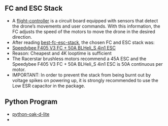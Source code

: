 ## FC and ESC Stack
* A [flight-controller](https://oscarliang.com/flight-controller-explained/#Flight-Controller-What-it-is-and-How-it-Works) is a circuit board equipped with sensors that detect the drone’s movements and user commands. With this information, the FC adjusts the speed of the motors to move the drone in the desired direction.
* After reading [best-fc-esc-stack](https://oscarliang.com/top-5-best-fc-mini-quad/), the chosen FC and ESC stack was:
* [Speedybee F405 V3 FC + 50A BLHeli_S 4in1 ESC](https://www.amazon.com/SpeedyBee-Flight-Controller-Stack-Configuration/dp/B0BFQ3X892/ref=sr_1_4?camp=1789&creative=9325&keywords=speedybee+f405+v3&linkCode=ur2&linkId=bc576ce7bb8496867e3d21903b7925c5&qid=1693113981&sr=8-4)
* Reason: Cheapest and 4K looptime is sufficient
* The Racerstar brushless motors recommend a 45A ESC and the Speedybee F405 V3 FC + 50A BLHeli_S 4in1 ESC is 50A continuous per motor.
* IMPORTANT: In order to prevent the stack from being burnt out by voltage spikes on powering up, it is strongly recommended to use the Low ESR capacitor in the package.

## Python Program
* [python-oak-d-lite](https://core-electronics.com.au/guides/oak-d-lite-raspberry-pi/)
* 